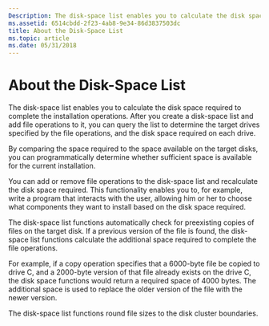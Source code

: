 ```yaml
---
Description: The disk-space list enables you to calculate the disk space required to complete the installation operations.
ms.assetid: 6514cbdd-2f23-4ab8-9e34-86d3837503dc
title: About the Disk-Space List
ms.topic: article
ms.date: 05/31/2018
---
```


# About the Disk-Space List

The disk-space list enables you to calculate the disk space required to complete the installation operations. After you create a disk-space list and add file operations to it, you can query the list to determine the target drives specified by the file operations, and the disk space required on each drive.

By comparing the space required to the space available on the target disks, you can programmatically determine whether sufficient space is available for the current installation.

You can add or remove file operations to the disk-space list and recalculate the disk space required. This functionality enables you to, for example, write a program that interacts with the user, allowing him or her to choose what components they want to install based on the disk space required.

The disk-space list functions automatically check for preexisting copies of files on the target disk. If a previous version of the file is found, the disk-space list functions calculate the additional space required to complete the file operations.

For example, if a copy operation specifies that a 6000-byte file be copied to drive C, and a 2000-byte version of that file already exists on the drive C, the disk space functions would return a required space of 4000 bytes. The additional space is used to replace the older version of the file with the newer version.

The disk-space list functions round file sizes to the disk cluster boundaries.

 

 



